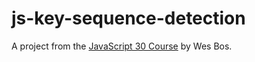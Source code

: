# js-key-sequence-detection
A project from the [JavaScript 30 Course](https://javascript30.com/) by Wes Bos.